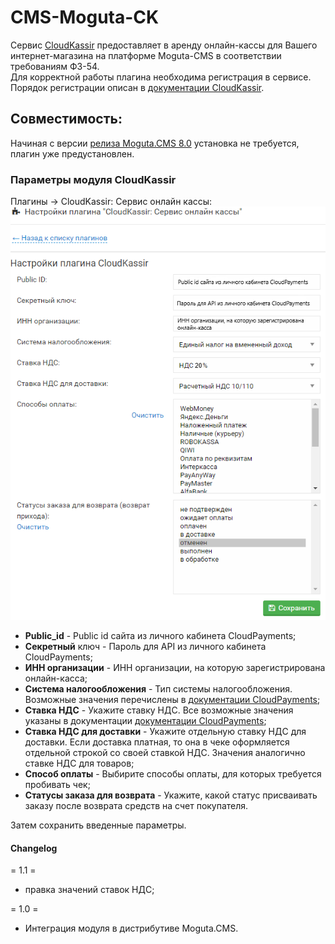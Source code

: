 # CMS-Moguta-CK

Сервис [CloudKassir](https://cloudkassir.ru) предоставляет в аренду онлайн-кассы для Вашего интернет-магазина на платформе Moguta-CMS в соответствии требованиям ФЗ-54.  
Для корректной работы плагина необходима регистрация в сервисе.
Порядок регистрации описан в [документации CloudKassir](https://cloudkassir.ru/#subscribe).

## Совместимость:
Начиная с версии [релиза Moguta.CMS 8.0](https://moguta.ru/blog/istoriya-versiy/reliz-moguta-cms-8-0) установка не требуется, плагин уже предустановлен.


### Параметры модуля CloudKassir

Плагины -> CloudKassir: Сервис онлайн кассы:
![Настройки CloudKassir](pics/CK_settings.PNG)
* **Public_id** - Public id сайта из личного кабинета CloudPayments;
* **Секретный** ключ - Пароль для API из личного кабинета CloudPayments;
* **ИНН организации** - ИНН организации, на которую зарегистрирована онлайн-касса;
* **Система налогообложения** - Тип системы налогообложения. Возможные значения перечислены в [документации CloudPayments](https://cloudpayments.ru/Docs/Directory#taxation-system);
* **Ставка НДС** - Укажите ставку НДС. Все возможные значения указаны в документации
[документации CloudPayments](https://cloudpayments.ru/wiki/integration/instrumenti/spravochniki#taxation_system);
* **Ставка НДС для доставки** - Укажите отдельную ставку НДС для доставки. Если доставка платная, то она в чеке оформляется отдельной строкой со своей ставкой НДС. Значения аналогично ставке НДС для товаров;
* **Способ оплаты** - Выбирите способы оплаты, для которых требуется пробивать чек;
* **Статусы заказа для возврата** - Укажите, какой статус присваивать заказу после возврата средств на счет покупателя.

Затем сохранить введенные параметры.

#### Changelog

= 1.1 = 
* правка значений ставок НДС;

= 1.0 =
* Интеграция модуля в дистрибутиве Moguta.CMS.